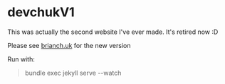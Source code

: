 devchukV1
=================

This was actually the second website I've ever made. It's retired now :D

Please see [brianch.uk](brianch.uk) for the new version

Run with:
> bundle exec jekyll serve --watch
